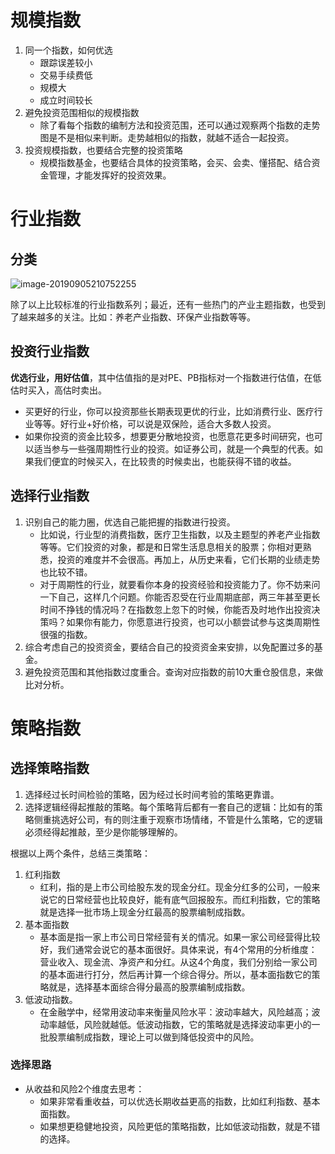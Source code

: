 # 规模指数

1. 同一个指数，如何优选
   - 跟踪误差较小
   - 交易手续费低
   - 规模大
   - 成立时间较长
2. 避免投资范围相似的规模指数
   - 除了看每个指数的编制方法和投资范围，还可以通过观察两个指数的走势图是不是相似来判断。走势越相似的指数，就越不适合一起投资。
3. 投资规模指数，也要结合完整的投资策略
   - 规模指数基金，也要结合具体的投资策略，会买、会卖、懂搭配、结合资金管理，才能发挥好的投资效果。

# 行业指数

## 分类

![image-20190905210752255](/Users/ldp/study/mynote/study/理财/images/image-20190905210752255.png)

除了以上比较标准的行业指数系列；最近，还有一些热门的产业主题指数，也受到了越来越多的关注。比如：养老产业指数、环保产业指数等等。

## 投资行业指数

**优选行业，用好估值**，其中估值指的是对PE、PB指标对一个指数进行估值，在低估时买入，高估时卖出。

- 买更好的行业，你可以投资那些长期表现更优的行业，比如消费行业、医疗行业等等。好行业+好价格，可以说是双保险，适合大多数人投资。
- 如果你投资的资金比较多，想要更分散地投资，也愿意花更多时间研究，也可以适当参与一些强周期性行业的投资。如证券公司，就是一个典型的代表。如果我们便宜的时候买入，在比较贵的时候卖出，也能获得不错的收益。

## 选择行业指数

1. 识别自己的能力圈，优选自己能把握的指数进行投资。
   - 比如说，行业型的消费指数，医疗卫生指数，以及主题型的养老产业指数等等。它们投资的对象，都是和日常生活息息相关的股票；你相对更熟悉，投资的难度并不会很高。再加上，从历史来看，它们长期的业绩走势也比较不错。
   - 对于周期性的行业，就要看你本身的投资经验和投资能力了。你不妨来问一下自己，这样几个问题。你能否忍受在行业周期底部，两三年甚至更长时间不挣钱的情况吗？在指数忽上忽下的时候，你能否及时地作出投资决策吗？如果你有能力，你愿意进行投资，也可以小额尝试参与这类周期性很强的指数。
2. 综合考虑自己的投资资金，要结合自己的投资资金来安排，以免配置过多的基金。
3. 避免投资范围和其他指数过度重合。查询对应指数的前10大重仓股信息，来做比对分析。

# 策略指数

## 选择策略指数

1. 选择经过长时间检验的策略，因为经过长时间考验的策略更靠谱。
2. 选择逻辑经得起推敲的策略。每个策略背后都有一套自己的逻辑：比如有的策略侧重挑选好公司，有的则注重于观察市场情绪，不管是什么策略，它的逻辑必须经得起推敲，至少是你能够理解的。

根据以上两个条件，总结三类策略：

1. 红利指数
   - 红利，指的是上市公司给股东发的现金分红。现金分红多的公司，一般来说它的日常经营也比较良好，能有底气回报股东。而红利指数，它的策略就是选择一批市场上现金分红最高的股票编制成指数。
2. 基本面指数
   - 基本面是指一家上市公司日常经营有关的情况。如果一家公司经营得比较好，我们通常会说它的基本面很好。具体来说，有4个常用的分析维度：营业收入、现金流、净资产和分红。从这4个角度，我们分别给一家公司的基本面进行打分，然后再计算一个综合得分。所以，基本面指数它的策略就是，选择基本面综合得分最高的股票编制成指数。
3. 低波动指数。
   - 在金融学中，经常用波动率来衡量风险水平：波动率越大，风险越高；波动率越低，风险就越低。低波动指数，它的策略就是选择波动率更小的一批股票编制成指数，理论上可以做到降低投资中的风险。

### 选择思路

- 从收益和风险2个维度去思考：
  - 如果非常看重收益，可以优选长期收益更高的指数，比如红利指数、基本面指数。
  - 如果想更稳健地投资，风险更低的策略指数，比如低波动指数，就是不错的选择。